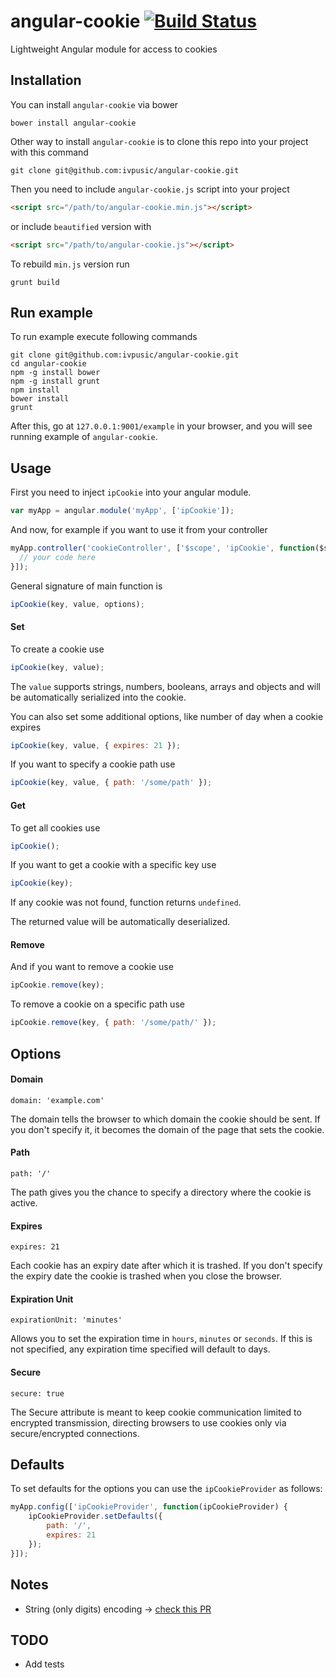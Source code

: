 angular-cookie  [![Build Status](https://travis-ci.org/ivpusic/angular-cookie.png?branch=master)](https://travis-ci.org/ivpusic/angular-cookie)
==============

Lightweight Angular module for access to cookies

Installation
------------

You can install ``angular-cookie`` via bower

```
bower install angular-cookie
```

Other way to install ``angular-cookie`` is to clone this repo into your project with this command

```
git clone git@github.com:ivpusic/angular-cookie.git
```

Then you need to include ``angular-cookie.js`` script into your project

```html
<script src="/path/to/angular-cookie.min.js"></script>
```

or include `beautified` version with

```html
<script src="/path/to/angular-cookie.js"></script>
```

To rebuild `min.js` version run

```
grunt build
```

Run example
-----------

To run example execute following commands

```
git clone git@github.com:ivpusic/angular-cookie.git
cd angular-cookie
npm -g install bower
npm -g install grunt
npm install
bower install
grunt
```

After this, go at ``127.0.0.1:9001/example`` in your browser, and you will see running example of ``angular-cookie``.

Usage
-----

First you need to inject ``ipCookie`` into your angular module.

```javascript
var myApp = angular.module('myApp', ['ipCookie']);
```
And now, for example if you want to use it from your controller

```javascript
myApp.controller('cookieController', ['$scope', 'ipCookie', function($scope, ipCookie) {
  // your code here
}]);
```

General signature of main function is

```javascript
ipCookie(key, value, options);
```

#### Set

To create a cookie use

```javascript
ipCookie(key, value);
```

The `value` supports strings, numbers, booleans, arrays and objects and will be automatically serialized into the cookie.

You can also set some additional options, like number of day when a cookie expires

```javascript
ipCookie(key, value, { expires: 21 });
```

If you want to specify a cookie path use

```javascript
ipCookie(key, value, { path: '/some/path' });
```

#### Get

To get all cookies use

```javascript
ipCookie();
```

If you want to get a cookie with a specific key use

```javascript
ipCookie(key);
```

If any cookie was not found, function returns ``undefined``.

The returned value will be automatically deserialized.

#### Remove

And if you want to remove a cookie use

```javascript
ipCookie.remove(key);
```

To remove a cookie on a specific path use

```javascript
ipCookie.remove(key, { path: '/some/path/' });
```

Options
-------

#### Domain


```
domain: 'example.com'
```

The domain tells the browser to which domain the cookie should be sent. 
If you don't specify it, it becomes the domain of the page that sets the cookie.

#### Path

```
path: '/'
```

The path gives you the chance to specify a directory where the cookie is active.

#### Expires

```
expires: 21
```

Each cookie has an expiry date after which it is trashed.
If you don't specify the expiry date the cookie is trashed when you close the browser.

#### Expiration Unit

```
expirationUnit: 'minutes'
```

Allows you to set the expiration time in ``hours``, ``minutes`` or ``seconds``.
If this is not specified, any expiration time specified will default to days.

#### Secure

```
secure: true
```

The Secure attribute is meant to keep cookie communication limited to encrypted transmission, 
directing browsers to use cookies only via secure/encrypted connections.


## Defaults
To set defaults for the options you can use the ``ipCookieProvider`` as follows:

```javascript
myApp.config(['ipCookieProvider', function(ipCookieProvider) {
	ipCookieProvider.setDefaults({
		path: '/',
		expires: 21
	});
}]);
```

## Notes
- String (only digits) encoding -> [check this PR](https://github.com/ivpusic/angular-cookie/pull/29)

TODO
----

- Add tests
